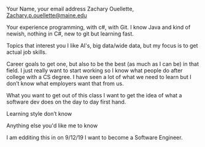 
Your Name, your email address
Zachary Ouellette, Zachary.p.ouellette@maine.edu

Your experience programming, with c#, with Git.
I know Java and kind of newish, nothing in C#, new to git but learning fast.

Topics that interest you
I like AI's, big data/wide data, but my focus is to get actual job skills.

Career goals
to get one, but also to be the best (as much as I can be) in that field. I just really want to start working so I know what people do after college with a CS degree. I have seen a lot of what we need to learn but I don’t know what employers want that from us. 

What you want to get out of this class
I want to get the idea of what a software dev does on the day to day first hand.

Learning style
don’t know

Anything else you'd like me to know

I am edditing this in on 9/12/19
I want to become a Software Engineer. 

